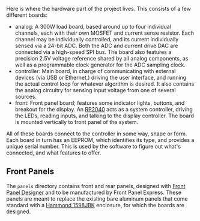 Here is where the hardware part of the project lives. This consists of a few different boards:

- analog: A 300W load board, based around up to four individual channels, each with their own MOSFET and current sense resistor. Each channel may be individually controlled, and its current individually sensed via a 24-bit ADC. Both the ADC and current drive DAC are connected via a high-speed SPI bus. The board also features a precision 2.5V voltage reference shared by all analog components, as well as a programmable clock generator for the ADC sampling clock.
- controller: Main board, in charge of communicating with external devices (via USB or Ethernet,) driving the user interface, and running the actual control loop for whatever algorithm is desired. It also contains the analog circuitry for sensing input voltage from one of several sources.
- front: Front panel board; features some indicator lights, buttons, and breakout for the display. An [RP2040](https://www.raspberrypi.com/documentation/microcontrollers/rp2040.html) acts as a system controller, driving the LEDs, reading inputs, and talking to the display controller. The board is mounted vertically to front panel of the system.

All of these boards connect to the controller in some way, shape or form. Each board in turn has an EEPROM, which identifies its type, and provides a unique serial number. This is used by the software to figure out what's connected, and what features to offer.

## Front Panels
The `panels` directory contains front and rear panels, designed with [Front Panel Designer](https://www.frontpanelexpress.com/front-panel-designer) and to be manufactured by Front Panel Express. These panels are meant to replace the existing bare aluminum panels that come standard with a [Hammond 1598JBK](https://www.hammfg.com/part/1598JBK) enclosure, for which the boards are designed.
